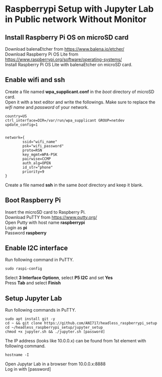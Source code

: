 # Raspberrypi Setup with Jupyter Lab in Public network Without Monitor

## Install Raspberry Pi OS on microSD card
Download balenaEtcher from https://www.balena.io/etcher/<br/>
Download Raspberry Pi OS Lite from https://www.raspberrypi.org/software/operating-systems/<br/>
Install Raspberry Pi OS Lite with balenaEtcher on microSD card.

## Enable wifi and ssh
Create a file named **wpa_supplicant.conf** in the _boot_ directory of microSD card.<br/>
Open it with a text editor and write the followings. Make sure to replace the _wifi name_ and _password_ of your network.
```
country=US
ctrl_interface=DIR=/var/run/wpa_supplicant GROUP=netdev 
update_config=1


network={
        ssid="wifi_name"
        psk="wifi_password"
        proto=RSN
        key_mgmt=WPA-PSK
        pairwise=CCMP
        auth_alg=OPEN
        id_str="phone"
        priority=9
}
```
Create a file named **ssh** in the same _boot_ directory and keep it blank.

## Boot Raspberry Pi
Insert the microSD card to Raspberry Pi.<br/>
Download PuTTY from https://www.putty.org/<br/>
Open Putty with host name **raspberrypi**<br/>
Login as **pi**<br/>
Password **raspberry**<br/>
 
## Enable I2C interface
Run following command in PuTTY.
```
sudo raspi-config
```
Select **3 Interface Optionn**, select **P5 I2C** and set **Yes**<br/>
Press **Tab** and select **Finish**

## Setup Jupyter Lab
Run following commands in PuTTY.
```
sudo apt install git -y
cd ~ && git clone https://github.com/ANI717/headless_raspberrypi_setup
cd ~/headless_raspberrypi_setup/jupyter_setup
chmod +x jupyter.sh && ./jupyter.sh [password]
```
The IP address (looks like 10.0.0.x) can be found from 1st element with following command.
```
hostname -I
```
Open Jupytar Lab in a browser from 10.0.0.x:8888<br/>
Log in with [password]
